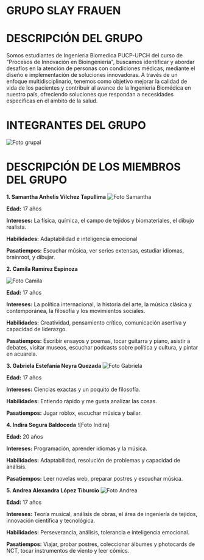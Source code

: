 # GRUPO SLAY FRAUEN


# DESCRIPCIÓN DEL GRUPO
Somos estudiantes de Ingenieria Biomedica PUCP-UPCH del curso de "Procesos de Innovación en Bioingeniería", buscamos identificar y abordar desafíos en la atención de personas con condiciones médicas, mediante el diseño e implementación de soluciones innovadoras. A través de un enfoque multidisciplinario, tenemos como objetivo mejorar la calidad de vida de los pacientes y contribuir al avance de la Ingeniería Biomédica en nuestro país, ofreciendo soluciones que respondan a necesidades específicas en el ámbito de la salud.

# INTEGRANTES DEL GRUPO
![Foto grupal](https://github.com/ind-cyber/slay/blob/main/Imagenes/WhatsApp%20Image%202025-08-29%20at%2011.26.53%20AM.jpeg)

# DESCRIPCIÓN DE LOS MIEMBROS DEL GRUPO
**1. Samantha Anhelis Vilchez Tapullima**
![Foto Samantha](https://github.com/ind-cyber/slay/blob/main/Imagenes/WhatsApp%20Image%202025-08-30%20at%2012.14.35%20PM.jpeg)

**Edad:** 17 años

**Intereses:** La física, química, el campo de tejidos y biomateriales, el dibujo realista.

**Habilidades:** Adaptabilidad e inteligencia emocional 

**Pasatiempos:** Escuchar música, ver series extensas, estudiar idiomas, brainroot, y dibujar.

**2. Camila Ramírez Espinoza**

![Foto Camila](https://github.com/ind-cyber/slay/blob/main/Imagenes/WhatsApp%20Image%202025-08-30%20at%2012.02.39%20PM.jpeg)

**Edad:** 17 años

**Intereses:** La política internacional, la historia del arte, la música clásica y contemporánea, la filosofía y los movimientos sociales.

**Habilidades:** Creatividad, pensamiento crítico, comunicación asertiva y capacidad de liderazgo.

**Pasatiempos:** Escribir ensayos y poemas, tocar guitarra y piano, asistir a debates, visitar museos, escuchar podcasts sobre política y cultura, y pintar en acuarela.

**3. Gabriela Estefanía Neyra Quezada** 
![Foto Gabriela](https://github.com/ind-cyber/slay/blob/main/Imagenes/WhatsApp%20Image%202025-08-30%20at%2012.40.28%20PM.jpeg)

**Edad:** 17 años

**Intereses:** Ciencias exactas y un poquito de filosofía. 

**Habilidades:** Entiendo rápido y me gusta analizar las cosas.

**Pasatiempos:** Jugar roblox, escuchar música y bailar.

**4. Indira Segura Baldoceda**
![Foto Indira]

**Edad:** 20 años

**Intereses:** Programación, aprender idiomas y la música.

**Habilidades:** Adaptabilidad, resolución de problemas y capacidad de análisis.

**Pasatiempos:** Leer novelas web, preparar postres y escuchar música.

**5. Andrea Alexandra López Tiburcio**
![Foto Andrea](https://github.com/ind-cyber/slay/blob/main/Imagenes/WhatsApp%20Image%202025-08-30%20at%201.23.15%20PM.jpeg)

**Edad:** 17 años

**Intereses:** Teoría musical, análisis de obras, el área de ingeniería de tejidos, innovación científica y tecnológica.

**Habilidades:** Perseverancia, análisis, tolerancia e inteligencia emocional.

**Pasatiempos:** Viajar, probar postres, coleccionar álbumes y photocards de NCT, tocar instrumentos de viento y leer cómics.
